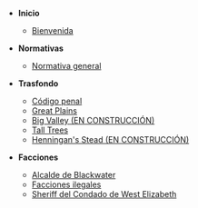 * **Inicio**
  * [Bienvenida](README.md)

* **Normativas**
  * [Normativa general](normativas/general.md)

* **Trasfondo**
  * [Código penal](trasfondo/codigopenal.md)
  * [Great Plains](trasfondo/greatplains.md)
  * [Big Valley (EN CONSTRUCCIÓN)](trasfondo/bigvalley.md)
  * [Tall Trees](trasfondo/talltrees.md)
  * [Henningan's Stead (EN CONSTRUCCIÓN)](trasfondo/henninganstead.md)

* **Facciones**
  * [Alcalde de Blackwater](facciones/alcalde.md)
  * [Facciones ilegales](facciones/ilegales.md)
  * [Sheriff del Condado de West Elizabeth](facciones/sheriff.md)